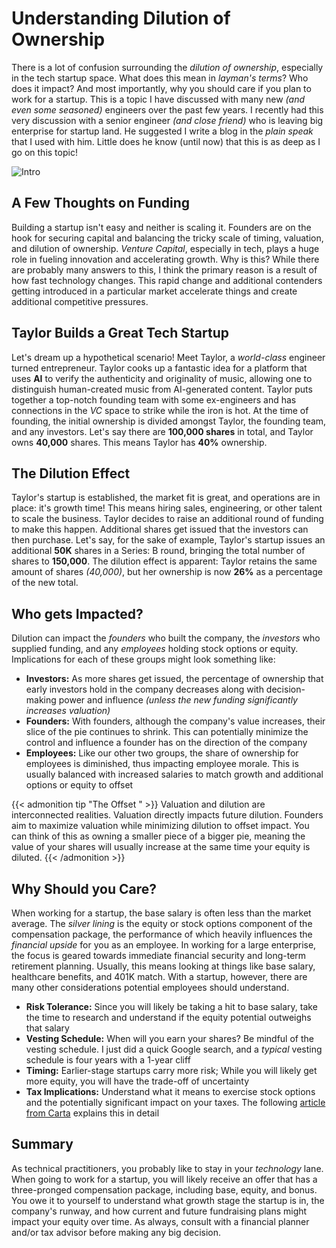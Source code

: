 # Understanding Dilution of Ownership


There is a lot of confusion surrounding the _dilution of ownership_, especially in the tech startup space. What does this mean in _layman's terms_? Who does it impact? And most importantly, why you should care if you plan to work for a startup. This is a topic I have discussed with many new _(and even some seasoned)_ engineers over the past few years. I recently had this very discussion with a senior engineer _(and close friend)_ who is leaving big enterprise for startup land. He suggested I write a blog in the _plain speak_ that I used with him. Little does he know (until now) that this is as deep as I go on this topic!

![Intro](intro.png "Intro")

## A Few Thoughts on Funding
Building a startup isn't easy and neither is scaling it. Founders are on the hook for securing capital and balancing the tricky scale of timing, valuation, and dilution of ownership. _Venture Capital_, especially in tech, plays a huge role in fueling innovation and accelerating growth. Why is this? While there are probably many answers to this, I think the primary reason is a result of how fast technology changes. This rapid change and additional contenders getting introduced in a particular market accelerate things and create additional competitive pressures.

## Taylor Builds a Great Tech Startup
Let's dream up a hypothetical scenario! Meet Taylor, a _world-class_ engineer turned entrepreneur. Taylor cooks up a fantastic idea for a platform that uses **AI** to verify the authenticity and originality of music, allowing one to distinguish human-created music from AI-generated content. Taylor puts together a top-notch founding team with some ex-engineers and has connections in the _VC_ space to strike while the iron is hot. At the time of founding, the initial ownership is divided amongst Taylor, the founding team, and any investors. Let's say there are **100,000 shares** in total, and Taylor owns **40,000** shares. This means Taylor has **40%** ownership.

## The Dilution Effect
Taylor's startup is established, the market fit is great, and operations are in place: it's growth time! This means hiring sales, engineering, or other talent to scale the business. Taylor decides to raise an additional round of funding to make this happen. Additional shares get issued that the investors can then purchase. Let's say, for the sake of example, Taylor's startup issues an additional **50K** shares in a Series: B round, bringing the total number of shares to **150,000**. The dilution effect is apparent: Taylor retains the same amount of shares _(40,000)_, but her ownership is now **26%** as a percentage of the new total. 

## Who gets Impacted?
Dilution can impact the _founders_ who built the company, the _investors_ who supplied funding, and any _employees_ holding stock options or equity. Implications for each of these groups might look something like:
- **Investors:** As more shares get issued, the percentage of ownership that early investors hold in the company decreases along with decision-making power and influence _(unless the new funding significantly increases valuation)_
- **Founders:** With founders, although the company's value increases, their slice of the pie continues to shrink. This can potentially minimize the control and influence a founder has on the direction of the company
- **Employees:** Like our other two groups, the share of ownership for employees is diminished, thus impacting employee morale. This is usually balanced with increased salaries to match growth and additional options or equity to offset

{{< admonition tip "The Offset " >}}
Valuation and dilution are interconnected realities. Valuation directly impacts future dilution. Founders aim to maximize valuation while minimizing dilution to offset impact. You can think of this as owning a smaller piece of a bigger pie, meaning the value of your shares will usually increase at the same time your equity is diluted.
{{< /admonition >}}

## Why Should you Care?
When working for a startup, the base salary is often less than the market average. The _silver lining_ is the equity or stock options component of the compensation package, the performance of which heavily influences the _financial upside_ for you as an employee. In working for a large enterprise, the focus is geared towards immediate financial security and long-term retirement planning. Usually, this means looking at things like base salary, healthcare benefits, and 401K match. With a startup, however, there are many other considerations potential employees should understand.
- **Risk Tolerance:** Since you will likely be taking a hit to base salary, take the time to research and understand if the equity potential outweighs that salary
- **Vesting Schedule:** When will you earn your shares? Be mindful of the vesting schedule. I just did a quick Google search, and a _typical_ vesting schedule is four years with a 1-year cliff
- **Timing:** Earlier-stage startups carry more risk; While you will likely get more equity, you will have the trade-off of uncertainty
- **Tax Implications:** Understand what it means to exercise stock options and the potentially significant impact on your taxes. The following [article from Carta](https://carta.com/learn/equity/stock-options/exercising/) explains this in detail

## Summary
As technical practitioners, you probably like to stay in your _technology_ lane. When going to work for a startup, you will likely receive an offer that has a three-pronged compensation package, including base, equity, and bonus. You owe it to yourself to understand what growth stage the startup is in, the company's runway, and how current and future fundraising plans might impact your equity over time. As always, consult with a financial planner and/or tax advisor before making any big decision.
